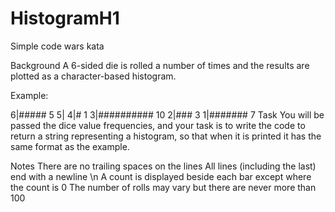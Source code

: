 # HistogramH1
Simple code wars kata


Background
A 6-sided die is rolled a number of times and the results are plotted as a character-based histogram.

Example:

6|##### 5
5|
4|# 1
3|########## 10
2|### 3
1|####### 7
Task
You will be passed the dice value frequencies, and your task is to write the code to return a string representing a histogram, so that when it is printed it has the same format as the example.

Notes
There are no trailing spaces on the lines
All lines (including the last) end with a newline \n
A count is displayed beside each bar except where the count is 0
The number of rolls may vary but there are never more than 100
